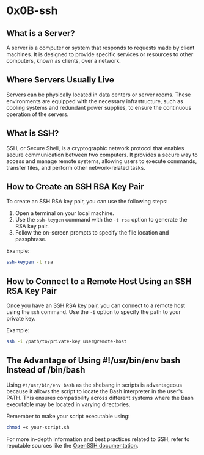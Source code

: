 # 0x0B-ssh

## What is a Server?

A server is a computer or system that responds to requests made by client machines. It is designed to provide specific services or resources to other computers, known as clients, over a network.

## Where Servers Usually Live

Servers can be physically located in data centers or server rooms. These environments are equipped with the necessary infrastructure, such as cooling systems and redundant power supplies, to ensure the continuous operation of the servers.

## What is SSH?

SSH, or Secure Shell, is a cryptographic network protocol that enables secure communication between two computers. It provides a secure way to access and manage remote systems, allowing users to execute commands, transfer files, and perform other network-related tasks.

## How to Create an SSH RSA Key Pair

To create an SSH RSA key pair, you can use the following steps:

1. Open a terminal on your local machine.
2. Use the `ssh-keygen` command with the `-t rsa` option to generate the RSA key pair.
3. Follow the on-screen prompts to specify the file location and passphrase.

Example:
```bash
ssh-keygen -t rsa
```

## How to Connect to a Remote Host Using an SSH RSA Key Pair

Once you have an SSH RSA key pair, you can connect to a remote host using the `ssh` command. Use the `-i` option to specify the path to your private key.

Example:
```bash
ssh -i /path/to/private-key user@remote-host
```

## The Advantage of Using #!/usr/bin/env bash Instead of /bin/bash

Using `#!/usr/bin/env bash` as the shebang in scripts is advantageous because it allows the script to locate the Bash interpreter in the user's PATH. This ensures compatibility across different systems where the Bash executable may be located in varying directories.

Remember to make your script executable using:
```bash
chmod +x your-script.sh
```

For more in-depth information and best practices related to SSH, refer to reputable sources like the [OpenSSH documentation](https://www.openssh.com/manual.html).
